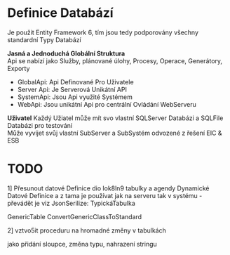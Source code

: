 ﻿# Definice Databází   

Je použit Entity Framework 6, tím jsou tedy podporovány všechny standardní Typy Databází   

**Jasná a Jednoduchá Globální Struktura**    
Api se nabízí jako Služby, plánované úlohy, Procesy, Operace, Generátory, Exporty   

- GlobalApi: Api Definované Pro Uživatele
- Server Api: Je Serverová Unikátní API
- SystemApi: Jsou Api využité Systémem
- WebApi: Jsou unikátní Api pro centrální Ovládání WebServeru

**Uživatel**
Každý Užiatel může mít svo vlastní SQLServer  Databázi a SQLFile Databázi pro testování    
Může vyvíjet svůj vlastní SubServer a SubSystém odvozené z řešení EIC & ESB  




# TODO

1] Přesunout datové Definice dio lok8ln9 tabulky a agendy Dynamické Datové Definice
a z tama je používat jak na serveru tak v systému - převádět je viz JsonSerilize: TypickáTabulka

GenericTable ConvertGenericClassToStandard

2] vztvo5it proceduru na hromadné změny v tabulkách 

jako přidání sloupce, změna typu, nahrazení stringu


